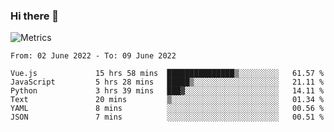 ### Hi there 👋

![Metrics](https://github.com/radoapx/radoapx/blob/main/github-metrics.svg)

<!--START_SECTION:waka-->

```text
From: 02 June 2022 - To: 09 June 2022

Vue.js             15 hrs 58 mins  ███████████████▒░░░░░░░░░   61.57 %
JavaScript         5 hrs 28 mins   █████▒░░░░░░░░░░░░░░░░░░░   21.11 %
Python             3 hrs 39 mins   ███▓░░░░░░░░░░░░░░░░░░░░░   14.11 %
Text               20 mins         ▒░░░░░░░░░░░░░░░░░░░░░░░░   01.34 %
YAML               8 mins          ░░░░░░░░░░░░░░░░░░░░░░░░░   00.56 %
JSON               7 mins          ░░░░░░░░░░░░░░░░░░░░░░░░░   00.51 %
```

<!--END_SECTION:waka-->

<!--
**radoapx/radoapx** is a ✨ _special_ ✨ repository because its `README.md` (this file) appears on your GitHub profile.

Here are some ideas to get you started:

- 🔭 I’m currently working on ...
- 🌱 I’m currently learning ...
- 👯 I’m looking to collaborate on ...
- 🤔 I’m looking for help with ...
- 💬 Ask me about ...
- 📫 How to reach me: ...
- 😄 Pronouns: ...
- ⚡ Fun fact: ...
-->

